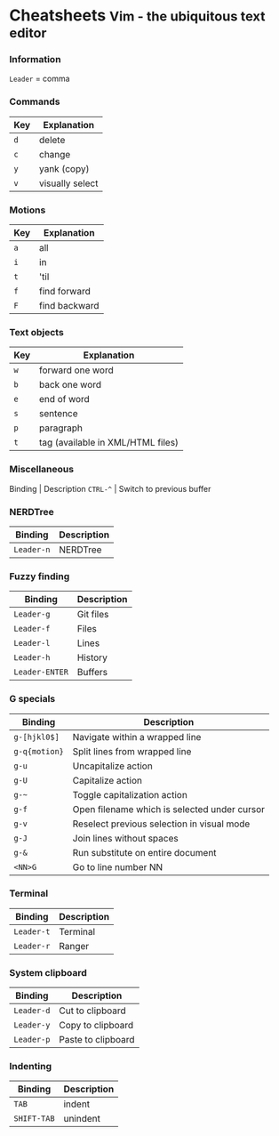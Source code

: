 <div class="page-header">
  <h1>Cheatsheets <small>Vim - the ubiquitous text editor</small></h1>
</div>

### Information
`Leader` = comma

### Commands
Key | Explanation
--- | ---
`d` | delete
`c` | change
`y` | yank (copy)
`v` | visually select

### Motions
Key | Explanation
--- | ---
`a` | all
`i` | in
`t` | 'til
`f` | find forward
`F` | find backward

### Text objects
Key | Explanation
--- | ---
`w` | forward one word
`b` | back one word
`e` | end of word
`s` | sentence
`p` | paragraph
`t` | tag (available in XML/HTML files)

### Miscellaneous
Binding | Description
`CTRL-^` | Switch to previous buffer

### NERDTree
Binding | Description
--- | ---
`Leader-n` | NERDTree

### Fuzzy finding
Binding | Description
--- | ---
`Leader-g` | Git files
`Leader-f` | Files
`Leader-l` | Lines
`Leader-h` | History
`Leader-ENTER` | Buffers

### G specials
Binding | Description
--- | ---
`g-[hjkl0$]` | Navigate within a wrapped line
`g-q{motion}` | Split lines from wrapped line
`g-u` | Uncapitalize action
`g-U` | Capitalize action
`g-~` | Toggle capitalization action
`g-f` | Open filename which is selected under cursor
`g-v` | Reselect previous selection in visual mode
`g-J` | Join lines without spaces
`g-&` | Run substitute on entire document
`<NN>G` | Go to line number NN

### Terminal
Binding | Description
--- | ---
`Leader-t` | Terminal
`Leader-r` | Ranger

### System clipboard
Binding | Description
--- | ---
`Leader-d` | Cut to clipboard
`Leader-y` | Copy to clipboard
`Leader-p` | Paste to clipboard

### Indenting
Binding | Description
--- | ---
`TAB` | indent
`SHIFT-TAB` | unindent
